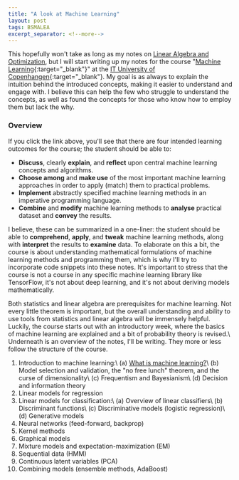 ```yaml
---
title: "A look at Machine Learning"
layout: post
tags: BSMALEA
excerpt_separator: <!--more-->
---
```

This hopefully won't take as long as my notes on <a href="{{ site.url }}/pages/cats/bslialo">Linear Algebra and Optimization</a>, but I will start writing up my notes for the course "[Machine Learning](https://mit.itu.dk/ucs/cb_www/course.sml?course_id=2013612&mode=search&lang=en&print_friendly_p=t&goto=1542111182.000){:target="_blank"}" at the [IT University of Copenhangen](https://www.itu.dk/){:target="_blank"}. My goal is as always to explain the intuition behind the introduced concepts, making it easier to understand and engage with. I believe this can help the few who struggle to understand the concepts, as well as found the concepts for those who know how to employ them but lack the why.

### Overview
If you click the link above, you'll see that there are four intended learning outcomes for the course; the student should be able to:

- **Discuss**, clearly **explain**, and **reflect** upon central machine learning concepts and algorithms.
- **Choose among** and **make use** of the most important machine learning approaches in order to apply (match) them to practical problems.
- **Implement** abstractly specified machine learning methods in an imperative programming language.
- **Combine** and **modify** machine learning methods to **analyse** practical dataset and **convey** the results.

<!--more-->

I believe, these can be summarized in a one-liner: the student should be able to **comprehend**, **apply**, and **tweak** machine learning methods, along with **interpret** the results to **examine** data. To elaborate on this a bit, the course is about understanding mathematical formulations of machine learning methods and programming them, which is why I'll try to incorporate code snippets into these notes. It's important to stress that the course is not a course in any specific machine learning library like TensorFlow, it's not about deep learning, and it's not about deriving models mathematically.

Both statistics and linear algebra are prerequisites for machine learning. Not every little theorem is important, but the overall understanding and ability to use tools from statistics and linear algebra will be immensely helpful. Luckily, the course starts out with an introductory week, where the basics of machine learning are explained and a bit of probability theory is revised.\\
Underneath is an overview of the notes, I'll be writing. They more or less follow the structure of the course.

1. Introduction to machine learning:\\
    (a) <a href="{{ site.url }}/pages/bsmalea-notes-1a">What is machine learning?</a>\\
    (b) Model selection and validation, the "no free lunch" theorem, and the curse of dimensionality\\
    (c) Frequentism and Bayesianism\\
    (d) Decision and information theory
2. Linear models for regression
3. Linear models for classification:\\
    (a) Overview of linear classifiers\\
    (b) Discriminant functions\\
    (c) Discriminative models (logistic regression)\\
    (d) Generative models
4. Neural networks (feed-forward, backprop)
5. Kernel methods
6. Graphical models
7. Mixture models and expectation-maximization (EM)
8. Sequential data (HMM)
9. Continuous latent variables (PCA)
10. Combining models (ensemble methods, AdaBoost)
